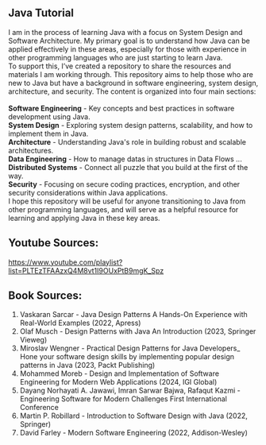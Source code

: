 ## Java Tutorial

I am in the process of learning Java with a focus on System Design and Software Architecture. My primary goal is to understand how Java can be applied effectively in these areas, especially for those with experience in other programming languages who are just starting to learn Java.<br>
To support this, I’ve created a repository to share the resources and materials I am working through. This repository aims to help those who are new to Java but have a background in software engineering, system design, architecture, and security.
The content is organized into four main sections:
<br>
<br>
**Software Engineering** - Key concepts and best practices in software development using Java.<br>
**System Design** - Exploring system design patterns, scalability, and how to implement them in Java.<br>
**Architecture** - Understanding Java's role in building robust and scalable architectures.<br>
**Data Engineering** - How to manage datas in structures in Data Flows ... <br>
**Distributed Systems** - Connect all puzzle that you build at the first of the way. <br>
**Security** - Focusing on secure coding practices, encryption, and other security considerations within Java applications.<br>
I hope this repository will be useful for anyone transitioning to Java from other programming languages, and will serve as a helpful resource for learning and applying Java in these key areas.


## Youtube Sources:
https://www.youtube.com/playlist?list=PLTEzTFAAzxQ4M8vt1I9OUxPtB9mgK_Spz

## Book Sources:
1. Vaskaran Sarcar - Java Design Patterns A Hands-On Experience with Real-World Examples (2022, Apress) <br>
2. Olaf Musch - Design Patterns with Java An Introduction (2023, Springer Vieweg) <br>
3. Miroslav Wengner - Practical Design Patterns for Java Developers_ Hone your software design skills by implementing popular design patterns in Java (2023, Packt Publishing) <br>
4. Mohammed Moreb - Design and Implementation of Software Engineering for Modern Web Applications (2024, IGI Global) <br>
5. Dayang Norhayati A. Jawawi, Imran Sarwar Bajwa, Rafaqut Kazmi - Engineering Software for Modern Challenges First International Conference <br>
6. Martin P. Robillard - Introduction to Software Design with Java (2022, Springer) <br>
7. David Farley - Modern Software Engineering (2022, Addison-Wesley)
